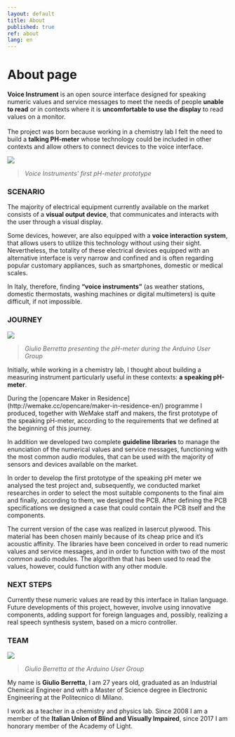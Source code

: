 ```yaml
---
layout: default
title: About
published: true
ref: about
lang: en
---
```


# About page
<b>Voice Instrument</b> is an open source interface designed for speaking numeric values and service messages to meet the needs of people <b>unable to read</b> or  in contexts where it is <b>uncomfortable to use the display</b> to read values on a monitor.
<br><br>
The project was born because working in a chemistry lab I felt the need to build a <b>talking PH-meter</b> whose technology could be included in other contexts and allow others to connect devices to the voice interface.

<img src='{{ site.baseurl }}/assets/VI-about-img-02.jpg'>
<blockquote><i>Voice Instruments' first pH-meter prototype</i></blockquote>

### SCENARIO
The majority of electrical equipment currently available on the market consists of a <b>visual output device</b>, that communicates and interacts with the user through a visual display.
<p>
Some devices, however, are also equipped with a <b>voice interaction system</b>, that allows users to utilize this technology without using their sight.
Nevertheless, the totality of these electrical devices equipped with an alternative interface is very narrow and confined and is often regarding popular customary appliances, such as smartphones, domestic or medical scales.
</p>
In Italy, therefore, finding <b>“voice instruments”</b> (as weather stations, domestic thermostats, washing machines or digital multimeters) is quite difficult, if not impossible.

### JOURNEY
<img src='{{ site.baseurl }}/assets/VI-post-img-01.jpg'>
<blockquote><i>Giulio Berretta presenting the pH-meter during the Arduino User Group</i></blockquote>
Initially, while working in a chemistry lab, I thought about building a measuring instrument particularly useful in these contexts: <b>a speaking pH-meter</b>.
<p>
During the
[opencare Maker in Residence](http://wemake.cc/opencare/maker-in-residence-en/)
programme I produced, together with WeMake staff and makers, the first prototype of the speaking pH-meter, according to the requirements that we defined at the beginning of this journey.

In addition we developed two complete <b>guideline libraries</b> to manage the enunciation of the numerical values and service messages, functioning with the most common audio modules, that can be used with the majority of sensors and devices available on the market.
</p>
In order to develop the first prototype of the speaking pH meter we analysed the test project and, subsequently, we conducted market researches in order to select the most suitable components to the final aim and finally, according to them, we designed the PCB.
After defining the PCB specifications we designed a case that could contain the PCB itself and the components.
<p>
The current version of the case was realized in lasercut plywood. This material has been chosen mainly because of its cheap price and it’s acoustic affinity.
The libraries have been conceived in order to read numeric values and service messages, and in order to function with two of the most common audio modules. The algorithm that has been used to read the values, however, could function with any other module.
</p>

### NEXT STEPS
Currently these numeric values are read by this interface in Italian language. Future developments of this project, however, involve using innovative components, adding support for foreign languages and, possibly, realizing a real speech synthesis system, based on a micro controller.

### TEAM
<img src='{{ site.baseurl }}/assets/VI-about-img-01'>
<blockquote><i>Giulio Berretta at the Arduino User Group</i></blockquote>
<p>
My name is <b>Giulio Berretta</b>, I am 27 years old, graduated as an Industrial Chemical Engineer and with a Master of Science degree in Electronic Engineering at the Politecnico di Milano.
</p>
I work as a teacher in a chemistry and physics lab. Since 2008 I am a member of the <b>Italian Union of Blind and Visually Impaired</b>, since 2017 I am honorary member of the Academy of Light.
